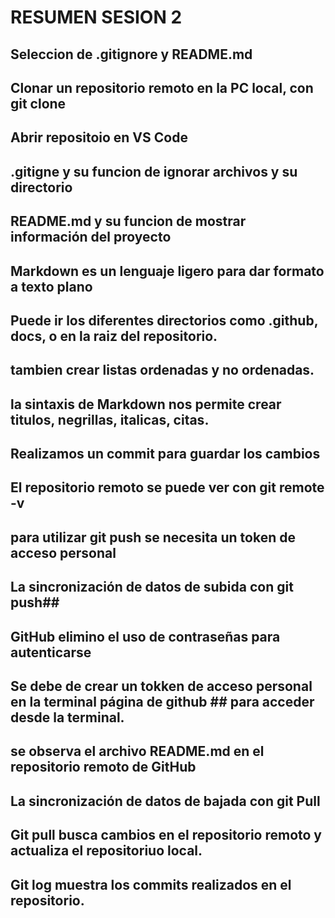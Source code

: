  # RESUMEN SESION 2
## Seleccion de .gitignore y README.md
## Clonar un repositorio remoto en la PC local, con git clone
## Abrir repositoio en VS Code
## .gitigne y su funcion de ignorar archivos y su directorio
## README.md y su funcion de mostrar información del proyecto
## Markdown es un lenguaje ligero para dar formato a texto plano
## Puede ir  los diferentes directorios como .github, docs, o en la raiz del repositorio.
## tambien crear listas ordenadas y no ordenadas.
## la sintaxis de Markdown nos permite crear titulos, negrillas, italicas, citas.
## Realizamos un commit para guardar los cambios
## El repositorio remoto se puede ver con git remote -v
## para utilizar git push se necesita un token de acceso personal
## La sincronización de datos de subida con git push## 
## GitHub elimino el uso de contraseñas para autenticarse
## Se debe de crear un tokken de acceso personal en la terminal página de github ## para acceder desde la terminal.
## se observa el archivo README.md en el repositorio  remoto de GitHub
## La sincronización  de datos de bajada con git Pull
## Git pull busca cambios en el repositorio remoto y actualiza el repositoriuo local.
## Git log muestra los commits realizados en el repositorio.
